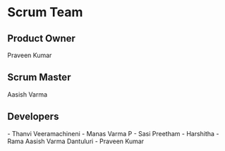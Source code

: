 

<h1>Scrum Team</h1>
<h2> Product Owner</h2>
Praveen Kumar
<h2>Scrum Master</h2>
Aasish Varma 
<h2>Developers</h2>
-  Thanvi Veeramachineni
-  Manas Varma P
-  Sasi Preetham
-  Harshitha
-  Rama Aasish Varma Dantuluri
-  Praveen Kumar 
